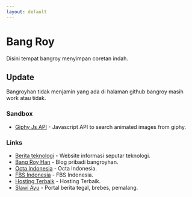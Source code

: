 ```yaml
---
layout: default
---
```

# Bang Roy
Disini tempat bangroy menyimpan coretan indah.

## Update
Bangroyhan tidak menjamin yang ada di halaman github bangroy masih work atau tidak.

### Sandbox

- [Giphy Js API](https://github.com/mohroyhannahado/GiphyScraper) - Javascript API to search animated images from giphy.

### Links

- [Berita teknologi](https://beritateknologi.id) - Website informasi seputar teknologi.
- [Bang Roy Han](https://bangroyhan.pasti.in) - Blog pribadi bangroyhan.
- [Octa Indonesia](https://octa.or.id) - Octa Indonesia.
- [FBS Indonesia](https://fbs.or.id) - FBS Indonesia.
- [Hosting Terbaik](https://niagahoster.my.id) - Hosting Terbaik.
- [Slawi Ayu](https://slawiayu.com) - Portal berita tegal, brebes, pemalang.
